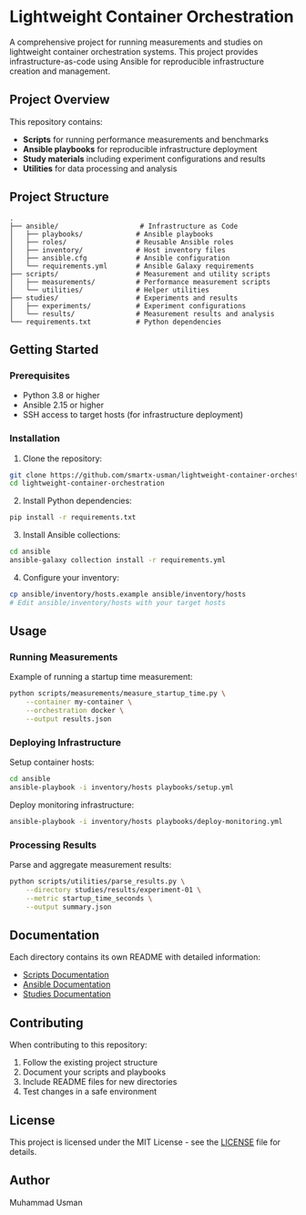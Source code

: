 # Lightweight Container Orchestration

A comprehensive project for running measurements and studies on lightweight container orchestration systems. This project provides infrastructure-as-code using Ansible for reproducible infrastructure creation and management.

## Project Overview

This repository contains:
- **Scripts** for running performance measurements and benchmarks
- **Ansible playbooks** for reproducible infrastructure deployment
- **Study materials** including experiment configurations and results
- **Utilities** for data processing and analysis

## Project Structure

```
.
├── ansible/                    # Infrastructure as Code
│   ├── playbooks/             # Ansible playbooks
│   ├── roles/                 # Reusable Ansible roles
│   ├── inventory/             # Host inventory files
│   ├── ansible.cfg            # Ansible configuration
│   └── requirements.yml       # Ansible Galaxy requirements
├── scripts/                   # Measurement and utility scripts
│   ├── measurements/          # Performance measurement scripts
│   └── utilities/             # Helper utilities
├── studies/                   # Experiments and results
│   ├── experiments/           # Experiment configurations
│   └── results/               # Measurement results and analysis
└── requirements.txt           # Python dependencies
```

## Getting Started

### Prerequisites

- Python 3.8 or higher
- Ansible 2.15 or higher
- SSH access to target hosts (for infrastructure deployment)

### Installation

1. Clone the repository:
```bash
git clone https://github.com/smartx-usman/lightweight-container-orchestration.git
cd lightweight-container-orchestration
```

2. Install Python dependencies:
```bash
pip install -r requirements.txt
```

3. Install Ansible collections:
```bash
cd ansible
ansible-galaxy collection install -r requirements.yml
```

4. Configure your inventory:
```bash
cp ansible/inventory/hosts.example ansible/inventory/hosts
# Edit ansible/inventory/hosts with your target hosts
```

## Usage

### Running Measurements

Example of running a startup time measurement:
```bash
python scripts/measurements/measure_startup_time.py \
    --container my-container \
    --orchestration docker \
    --output results.json
```

### Deploying Infrastructure

Setup container hosts:
```bash
cd ansible
ansible-playbook -i inventory/hosts playbooks/setup.yml
```

Deploy monitoring infrastructure:
```bash
ansible-playbook -i inventory/hosts playbooks/deploy-monitoring.yml
```

### Processing Results

Parse and aggregate measurement results:
```bash
python scripts/utilities/parse_results.py \
    --directory studies/results/experiment-01 \
    --metric startup_time_seconds \
    --output summary.json
```

## Documentation

Each directory contains its own README with detailed information:
- [Scripts Documentation](scripts/README.md)
- [Ansible Documentation](ansible/README.md)
- [Studies Documentation](studies/README.md)

## Contributing

When contributing to this repository:
1. Follow the existing project structure
2. Document your scripts and playbooks
3. Include README files for new directories
4. Test changes in a safe environment

## License

This project is licensed under the MIT License - see the [LICENSE](LICENSE) file for details.

## Author

Muhammad Usman